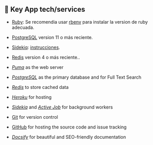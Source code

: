 ## 🔑 Key App tech/services

- [Ruby](https://www.ruby-lang.org/en/): Se recomendia usar
  [rbenv](https://github.com/rbenv/rbenv) para instalar la version de ruby adecuada.
- [PostgreSQL](https://www.postgresql.org/) version 11 o más reciente.
- [Sidekiq](https://github.com/mperham/sidekiq):
  [instrucciones](https://github.com/mperham/sidekiq#getting-started).
- [Redis](https://redis.io/) version 4 o más reciente..

- [_Puma_](https://github.com/puma/puma) as the web server
- [_PostgreSQL_](https://www.postgresql.org/) as the primary database and for Full Text Search
- [_Redis_](https://redis.io/) to store cached data
- [_Heroku_](https://www.heroku.com) for hosting
- [_Sidekiq_](https://github.com/mperham/sidekiq) and [_Active Job_](https://guides.rubyonrails.org/active_job_basics.html) for background workers
- [Git](https://git-scm.com/) for version control
- [GitHub](https://github.com/) for hosting the source code and issue tracking
- [_Docsify_](https://docsify.js.org/) for beautiful and SEO-friendly documentation

